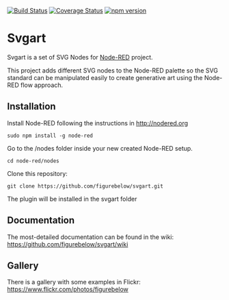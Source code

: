 [![Build Status](https://travis-ci.org/figurebelow/svgart.svg?branch=master)](https://travis-ci.org/figurebelow/svgart)
[![Coverage Status](https://coveralls.io/repos/github/figurebelow/svgart/badge.svg?branch=master)](https://coveralls.io/github/figurebelow/svgart?branch=master)
[![npm version](https://badge.fury.io/js/svgart.svg)](https://badge.fury.io/js/svgart)

Svgart
======

Svgart is a set of  SVG Nodes for [Node-RED](http://nodered.org/) project.

This project adds different SVG nodes to the Node-RED palette so the SVG standard can be manipulated easily to create generative art using the Node-RED flow approach. 

Installation
------------
Install Node-RED following the instructions in http://nodered.org
```
sudo npm install -g node-red
```
Go to the /nodes folder inside your new created Node-RED setup.
```
cd node-red/nodes
```
Clone this repository:
```git
git clone https://github.com/figurebelow/svgart.git
```
The plugin will be installed in the svgart folder

Documentation
-------------
The most-detailed documentation can be found in the wiki: https://github.com/figurebelow/svgart/wiki

Gallery
-------
There is a gallery with some examples in Flickr: https://www.flickr.com/photos/figurebelow
